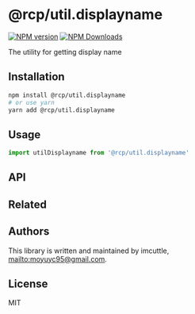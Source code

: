# @rcp/util.displayname

[![NPM version](https://img.shields.io/npm/v/@rcp/util.displayname.svg?style=flat-square)](https://www.npmjs.com/package/@rcp/util.displayname)
[![NPM Downloads](https://img.shields.io/npm/dm/@rcp/util.displayname.svg?style=flat-square&maxAge=43200)](https://www.npmjs.com/package/@rcp/util.displayname)

The utility for getting display name

## Installation

```bash
npm install @rcp/util.displayname
# or use yarn
yarn add @rcp/util.displayname
```

## Usage

```javascript
import utilDisplayname from '@rcp/util.displayname'
```

## API

<!-- Generated by documentation.js. Update this documentation by updating the source code. -->

## Related

## Authors

This library is written and maintained by imcuttle, <mailto:moyuyc95@gmail.com>.

## License

MIT
